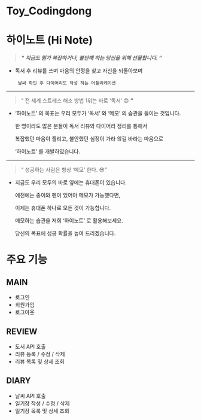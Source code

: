 # Toy_Codingdong
# 하이노트 (Hi Note)

> ***“ 지금도 뭔가 복잡하거나, 불안해 하는 당신을 위해 선물합니다. ”***
> 
- 독서 후 리뷰를 쓰며 마음의 안정을 찾고 자신을 되돌아보며

       날씨 확인 후 다이어리도 작성 하는 어플리케이션

---

> “ 전 세계 스트레스 해소 방법 1위는 바로 ‘독서’ 😊 **”**
> 
- ‘하이노트’ 의 목표는 우리 모두가 ‘독서’ 와 ‘메모’ 의 습관을 들이는 것입니다.
    
    한 명이라도 많은 분들이 독서 리뷰와 다이어리 정리를 통해서
    
    복잡했던 마음이 풀리고, 불안했던 심정이 가라 앉길 바라는 마음으로
    
    ‘하이노트’ 를 개발하였습니다.
    

---

> “ 성공하는 사람은 항상 ‘메모’ 한다. 😎”
> 
- 지금도 우리 모두의 바로 옆에는 휴대폰이 있습니다.
    
    예전에는 종이와 펜이 있어야 메모가 가능했다면,
    
    이제는 휴대폰 하나로 모든 것이 가능합니다.
    
    메모하는 습관을 저희 ‘하이노트’ 로 활용해보세요.
    
    당신의 목표에 성공 확률을 높여 드리겠습니다.
    
    
    
# 주요 기능

## MAIN

- 로그인
- 회원가입
- 로그아웃

## REVIEW

- 도서 API 호출
- 리뷰 등록 / 수정 / 삭제
- 리뷰 목록 및 상세 조회

## DIARY

- 날씨 API 호출
- 일기장 작성 / 수정 / 삭제
- 일기장 목록 및 상세 조회
